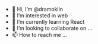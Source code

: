 - 👋 Hi, I’m @dramoklin
- 👀 I’m interested in web
- 🌱 I’m currently learning React
- 💞️ I’m looking to collaborate on ...
- 📫 How to reach me ...

<!---
dramoklin/dramoklin is a ✨ special ✨ repository because its `README.md` (this file) appears on your GitHub profile.
You can click the Preview link to take a look at your changes.
--->
